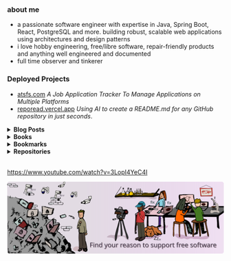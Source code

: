 ### about me
- a passionate software engineer with expertise in Java, Spring Boot, React, PostgreSQL and more. 
building robust, scalable web applications using architectures and design patterns
- i love hobby engineering, free/libre software, repair-friendly products and anything well engineered and documented
- full time observer and tinkerer

### Deployed Projects
- [atsfs.com](https://atsfs.com) <i>A Job Application Tracker To Manage Applications on Multiple Platforms</i>
- [reporead.vercel.app](https://reporead.vercel.app) <i>Using AI to create a README.md for any GitHub repository in just seconds</i>.


<details>
<summary><strong>Blog Posts</strong></summary>

- [Domain Models](https://blog.kurttekin.com/2024/11/domain-models.html)
- [Dependency Injection](https://blog.kurttekin.com/2024/09/dependency-injection.html)
- [How To Secure Your Spring Application](http://blog.kurttekin.com/2024/08/how-to-secure-your-spring-application.html)
- [Event Sourcing Pattern](http://blog.kurttekin.com/2024/08/event-sourcing-pattern.html)
- [Immutability](http://blog.kurttekin.com/2024/08/immutability-in-software-design.html)
- [Onion Architecture](http://blog.kurttekin.com/2024/07/onion-architecture.html)
- [Design Patterns](http://blog.kurttekin.com/2024/06/design-patterns.html)

</details>

<details>
  <summary><strong>Books</strong></summary>
  
|  | Books |
| --- | --- |
| `X` | 📖 [Free Software, Free Society: Selected Essays of Richard M. Stallman]() |
| `X` | 📖 [Software Engineering - Ian Sommerville]() |
| `X` | 📖 [Design Patterns - Gang Of Four]() |
| `X` | 📖 [Clean Code: A Handbook of Agile Software Craftsmanship - Robert C. Martin]() |
| `X` | 📖 [Dive Into Design Patterns - Alexander Shvets]() |
| `X` | 📖 [Spring Microservices in Action - John Carnell, Illary Huaylupo Sánchez]() |
| `X` | 📖 [Spring Start Here Learn what you need and learn it well - Laurentiu Spilca]() | 
|     | 📖 [Patterns of Enterprise Application Architecture - Martin Fowler]() |
| `X` | 📖 [Domain-Driven Design - Eric Evans]() |
|     | 📖 [Test Driven Development - Kent Beck]() |
|     | 📖 [Algorithms - Robert Sedgewick]() |
| `X` | 📖 [A Common-Sense Guide to Data Structures and Algorithms - Jay Wengrow]() |
|     | 📖 [Grokking Algorithms - Aditya Bhargava]() |
|     | 📖 [The Pragmatic Programmer - David Thomas, Andrew Hunt]() |

</details>

<details>
<summary><strong>Bookmarks</strong></summary>

- [Technology Connections](https://www.youtube.com/@TechnologyConnections)
- [Computerphile](https://www.youtube.com/@Computerphile)
- [ThePrimeagen](https://www.youtube.com/@ThePrimeTimeagen)
- [Low Level Learning](https://www.youtube.com/@LowLevelLearning)
- [David Bombal](https://www.youtube.com/@davidbombal)
- [bigclivedotcom](https://www.youtube.com/@bigclivedotcom)
- [fern](https://www.youtube.com/@fern-tv)

</details>

<details>
  <summary><strong>Repositories</strong></summary>

<a href="https://github.com/cankurttekin/job-application-tracker">
  <img align="center" src="https://github-readme-stats.vercel.app/api/pin/?username=cankurttekin&repo=job-application-tracker" /></a>
<a href="https://github.com/cankurttekin/design-patterns-in-java">
  <img align="center" src="https://github-readme-stats.vercel.app/api/pin/?username=cankurttekin&repo=design-patterns-in-java" /></a>
<a href="https://github.com/cankurttekin/mooc-fi-java-programming">
  <img align="center" src="https://github-readme-stats.vercel.app/api/pin/?username=cankurttekin&repo=mooc-fi-java-programming" /></a>
<a href="https://github.com/cankurttekin/tcdd-cli">
  <img align="center" src="https://github-readme-stats.vercel.app/api/pin/?username=cankurttekin&repo=tcdd-cli" /></a>
<a href="https://github.com/cankurttekin/PinIt-gnome-shell-extension">
  <img align="center" src="https://github-readme-stats.vercel.app/api/pin/?username=cankurttekin&repo=PinIt-gnome-shell-extension" /></a>
<a href="https://github.com/cankurttekin/WikiArt-Wallpaper-Gnome">
  <img align="center" src="https://github-readme-stats.vercel.app/api/pin/?username=cankurttekin&repo=WikiArt-Wallpaper-Gnome" /></a>
<a href="https://github.com/cankurttekin/Android-Debloat-Helper-GUI">
  <img align="center" src="https://github-readme-stats.vercel.app/api/pin/?username=cankurttekin&repo=Android-Debloat-Helper-GUI" /></a>
<a href="https://github.com/cankurttekin/ProductInventory">
  <img align="center" src="https://github-readme-stats.vercel.app/api/pin/?username=cankurttekin&repo=ProductInventory" /></a>
<a href="https://github.com/cankurttekin/ShoppingCart">
  <img align="center" src="https://github-readme-stats.vercel.app/api/pin/?username=cankurttekin&repo=ShoppingCart" /></a>
<a href="https://github.com/cankurttekin/onion-architecture">
  <img align="center" src="https://github-readme-stats.vercel.app/api/pin/?username=cankurttekin&repo=onion-architecture" /></a>
<a href="https://github.com/cankurttekin/bus-api-lcd-i2c">
  <img align="center" src="https://github-readme-stats.vercel.app/api/pin/?username=cankurttekin&repo=bus-api-lcd-i2c" /></a>
<a href="https://github.com/cankurttekin/spotify-song-recommender">
  <img align="center" src="https://github-readme-stats.vercel.app/api/pin/?username=cankurttekin&repo=spotify-song-recommender" /></a>
<a href="https://github.com/cankurttekin/snake-game-opengl-freeglut">
  <img align="center" src="https://github-readme-stats.vercel.app/api/pin/?username=cankurttekin&repo=snake-game-opengl-freeglut" /></a>
<a href="https://github.com/cankurttekin/greatest-common-divisor">
  <img align="center" src="https://github-readme-stats.vercel.app/api/pin/?username=cankurttekin&repo=greatest-common-divisor" /></a>

</details>
<br>

https://www.youtube.com/watch?v=3LopI4YeC4I

[![free software](banner.png)](http://u.fsf.org/16e)
